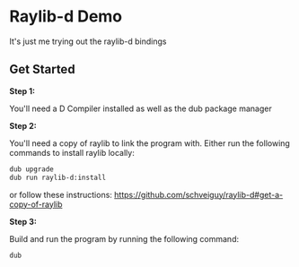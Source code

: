 # Raylib-d Demo

It's just me trying out the raylib-d bindings

## Get Started

**Step 1:**

You'll need a D Compiler installed as well as the dub package manager

**Step 2:**

You'll need a copy of raylib to link the program with. Either  run the following commands to install raylib locally:

```sh
dub upgrade
dub run raylib-d:install
```
or follow these instructions: https://github.com/schveiguy/raylib-d#get-a-copy-of-raylib

**Step 3:**

Build and run the program by running the following command:

```sh
dub
```
